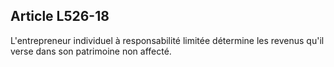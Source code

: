 Article L526-18
----
L'entrepreneur individuel à responsabilité limitée détermine les revenus qu'il
verse dans son patrimoine non affecté.
